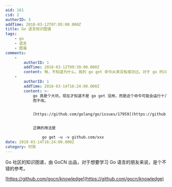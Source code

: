 ```yaml
---
aid: 161
cid: 2
authorID: 3
addTime: 2018-03-12T07:05:00.000Z
title: Go 语言知识图谱
tags:
    - go
    - 语言
    - 图谱
comments:
    -
        authorID: 1
        addTime: 2018-03-12T09:39:00.000Z
        content: 唉，不知道为什么，我的 go get 命令从来没有成功过。对于 go 的兴趣比不上 rust，最近一直在学习 rust。
    -
        authorID: 1
        addTime: 2018-03-14T16:24:00.000Z
        content: >-
            go 真是个大坑，现在才知道不是 go get 没用，而是这个命令可能会运行十几分钟而完全没进度显示。被吐槽了，居然直接冻结 issue
            而不改。


            [https://github.com/golang/go/issues/17959](https://github.com/golang/go/issues/17959)


            正确的用法是

                go get -u -v github.com/xxx
date: 2018-03-14T16:24:00.000Z
category: 时政
---
```


Go 社区的知识图谱，由 GoCN 出品，对于想要学习 Go 语言的朋友来说，是个不错的参考。

[https://github.com/gocn/knowledge](https://github.com/gocn/knowledge)
